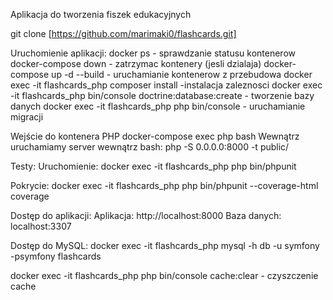 Aplikacja do tworzenia fiszek edukacyjnych

git clone [https://github.com/marimaki0/flashcards.git]


Uruchomienie aplikacji:
docker ps - sprawdzanie statusu kontenerow
docker-compose down - zatrzymac kontenery (jesli dzialaja)
docker-compose up -d --build - uruchamianie kontenerow z przebudowa
docker exec -it flashcards_php composer install -instalacja zaleznosci
docker exec -it flashcards_php bin/console doctrine:database:create - tworzenie bazy danych
docker exec -it flashcards_php php bin/console - uruchamianie migracji 

Wejście do kontenera PHP
docker-compose exec php bash
Wewnątrz uruchamiamy server
wewnątrz bash: php -S 0.0.0.0:8000 -t public/


Testy: 
Uruchomienie: docker exec -it flashcards_php php bin/phpunit

Pokrycie: docker exec -it flashcards_php php bin/phpunit --coverage-html coverage

Dostęp do aplikacji:
Aplikacja: http://localhost:8000
Baza danych: localhost:3307

Dostęp do MySQL:
docker exec -it flashcards_php mysql -h db -u symfony -psymfony flashcards


docker exec -it flashcards_php php bin/console cache:clear - czyszczenie cache
